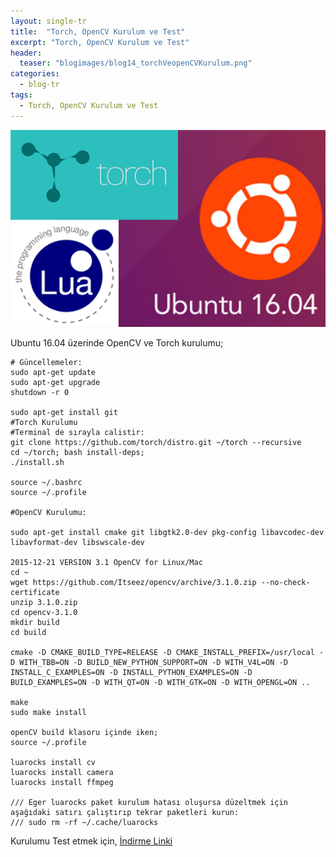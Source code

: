 ```yaml
---
layout: single-tr
title:  "Torch, OpenCV Kurulum ve Test"
excerpt: "Torch, OpenCV Kurulum ve Test"
header:
  teaser: "blogimages/blog14_torchVeopenCVKurulum.png"
categories:
  - blog-tr
tags:
  - Torch, OpenCV Kurulum ve Test
---
```


![epub](/images/blogimages/blog14_torchVeopenCVKurulum.png "torch")<br>

Ubuntu 16.04 üzerinde OpenCV ve Torch kurulumu;

```
# Güncellemeler:
sudo apt-get update
sudo apt-get upgrade
shutdown -r 0

sudo apt-get install git 
#Torch Kurulumu
#Terminal de sırayla calistir:
git clone https://github.com/torch/distro.git ~/torch --recursive
cd ~/torch; bash install-deps;
./install.sh

source ~/.bashrc
source ~/.profile

#OpenCV Kurulumu:

sudo apt-get install cmake git libgtk2.0-dev pkg-config libavcodec-dev libavformat-dev libswscale-dev

2015-12-21 VERSION 3.1 OpenCV for Linux/Mac
cd ~
wget https://github.com/Itseez/opencv/archive/3.1.0.zip --no-check-certificate
unzip 3.1.0.zip
cd opencv-3.1.0
mkdir build
cd build

cmake -D CMAKE_BUILD_TYPE=RELEASE -D CMAKE_INSTALL_PREFIX=/usr/local -D WITH_TBB=ON -D BUILD_NEW_PYTHON_SUPPORT=ON -D WITH_V4L=ON -D INSTALL_C_EXAMPLES=ON -D INSTALL_PYTHON_EXAMPLES=ON -D BUILD_EXAMPLES=ON -D WITH_QT=ON -D WITH_GTK=ON -D WITH_OPENGL=ON ..

make
sudo make install

openCV build klasoru içinde iken;
source ~/.profile

luarocks install cv
luarocks install camera
luarocks install ffmpeg

/// Eger luarocks paket kurulum hatası oluşursa düzeltmek için aşağıdaki satırı çalıştırıp tekrar paketleri kurun:
/// sudo rm -rf ~/.cache/luarocks
```

Kurulumu Test etmek için,
[İndirme Linki](/files/TEST_LUA_Torch_OpenCV.zip "Link")




